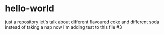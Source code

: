 # hello-world
just a repository
let's talk about different flavoured coke
and different soda
instead of taking a nap
now I'm adding test to this file
#3
